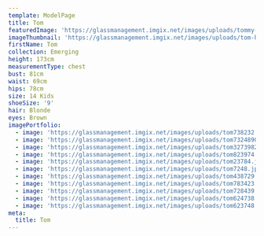 ```yaml
---
template: ModelPage
title: Tom
featuredImage: 'https://glassmanagement.imgix.net/images/uploads/tommy-banner.jpg'
imageThumbnail: 'https://glassmanagement.imgix.net/images/uploads/tom-hs.jpg'
firstName: Tom
collection: Emerging
height: 173cm
measurementType: chest
bust: 81cm
waist: 69cm
hips: 78cm
size: 14 Kids
shoeSize: '9'
hair: Blonde
eyes: Brown
imagePortfolio:
  - image: 'https://glassmanagement.imgix.net/images/uploads/tom738232.jpg'
  - image: 'https://glassmanagement.imgix.net/images/uploads/tom73248904.jpg'
  - image: 'https://glassmanagement.imgix.net/images/uploads/tom32739824.jpg'
  - image: 'https://glassmanagement.imgix.net/images/uploads/tom823974.jpg'
  - image: 'https://glassmanagement.imgix.net/images/uploads/tom23784.jpg'
  - image: 'https://glassmanagement.imgix.net/images/uploads/tom7248.jpg'
  - image: 'https://glassmanagement.imgix.net/images/uploads/tom438729.jpg'
  - image: 'https://glassmanagement.imgix.net/images/uploads/tom783423.jpg'
  - image: 'https://glassmanagement.imgix.net/images/uploads/tom728439.jpg'
  - image: 'https://glassmanagement.imgix.net/images/uploads/tom624738.jpg'
  - image: 'https://glassmanagement.imgix.net/images/uploads/tom623748.jpg'
meta:
  title: Tom
---
```



